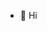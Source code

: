 - 👋 Hi


<!---
M-Gkiko/M-Gkiko is a ✨ special ✨ repository because its `README.md` (this file) appears on your GitHub profile.
You can click the Preview link to take a look at your changes.
--->
